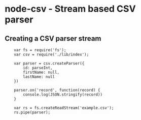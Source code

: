 # node-csv - Stream based CSV parser

## Creating a CSV parser stream


		var fs = require('fs');
		var csv = require('./lib/index');

		var parser = csv.createParser({
			id: parseInt,
			firstName: null,
			lastName: null
		})

		parser.on('record', function(record) {
			console.log(JSON.stringify(record))
		}

		var rs = fs.createReadStream('example.csv');
		rs.pipe(parser);

